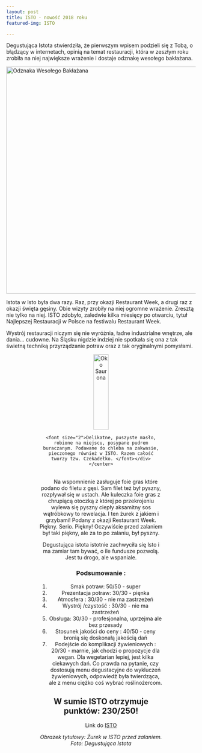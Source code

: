 ```yaml
---
layout: post
title: ISTO - nowość 2018 roku
featured-img: ISTO

---
```



Degustująca Istota stwierdziła, że pierwszym wpisem podzieli się z Tobą, o błądzący w internetach, opinią na temat restauracji, która w zeszłym roku zrobiła na niej największe wrażenie i dostaje odznakę wesołego bakłażana.

<img src="{{site.url}}/assets/img/posts/odznaka.gif" alt="Odznaka Wesołego Bakłażana" height="602" width="auto">

Istota w Isto była dwa razy. Raz, przy okazji Restaurant Week, a drugi raz z okazji święta gęsiny. Obie wizyty zrobiły na niej ogromne wrażenie. Zresztą nie tylko na niej. ISTO zdobyło, zaledwie kilka miesięcy po otwarciu, tytuł Najlepszej Restauracji w Polsce na festiwalu Restaurant Week.

Wystrój restauracji niczym się nie wyróżnia, ładne industrialne wnętrze, ale dania... cudowne. Na Śląsku nigdzie indziej nie spotkała się ona z tak świetną techniką przyrządzanie potraw oraz z tak oryginalnymi pomysłami.

<center><div style="width:65%"> <img src="{{site.url}}/assets/img/posts/maslo.jpg" alt="Oko Saurona" height="200px" width="40px">

    <font size="2">Delikatne, puszyste masło, robione na miejscu, posypane pudrem buraczanym. Podawane do chleba na zakwasie, pieczonego również w ISTO. Razem całość tworzy tzw. Czekadełko. </font></div></center>
<br>&ensp;&ensp;&ensp;
 Na wspomnienie zasługuje foie gras które podano do filetu z gęsi. Sam filet też był pyszny, rozpływał się w ustach. Ale kuleczka foie gras z chrupiącą otoczką z której po przekrojeniu wylewa się pyszny ciepły aksamitny sos wątróbkowy to rewelacja.
I ten żurek z jakiem i grzybami! Podany z okazji Restaurant Week. Piękny. Serio. Piękny! Oczywiście przed zalaniem był taki piękny, ale za to po zalaniu, był pyszny.

Degustująca istota istotnie zachwyciła się Isto i ma zamiar tam bywać, o ile fundusze pozwolą. Jest tu drogo, ale wspaniale.

### Podsumowanie :
1. Smak potraw: 50/50 - super
2. Prezentacja potraw: 30/30 - pięnka
3. Atmosfera : 30/30 - nie ma zastrzeżeń
4. Wystrój /czystość : 30/30 - nie ma zastrzeżeń
5. Obsługa: 30/30 - profesjonalna, uprzejma ale bez przesady
6. Stosunek jakości do ceny : 40/50 - ceny bronią się doskonałą jakością dań
7. Podejście do komplikacji żywieniowych : 20/30 - marnie, jak chodzi o propozycje dla wegan. Dla wegetarian lepiej, jest kilka ciekawych dań. Co prawda na pytanie, czy dostosują menu degustacyjne do wykluczeń żywieniowych, odpowiedź była twierdząca, ale z menu ciężko coś wybrać roślinożercom.

## W sumie ISTO otrzymuje punktów: 230/250!
Link do [ISTO]

_Obrazek tytułowy: Żurek w ISTO przed zalaniem. Foto: Degustująca Istota_

[ISTO]: http://www.isto.com.pl/